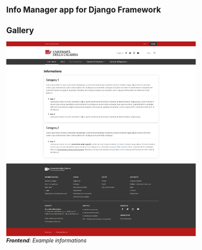 Info Manager app for Django Framework
-------------------------------------

Gallery
--------
![Home](data/gallery/screenshot_1.png)
_**Frontend**: Example informations_
